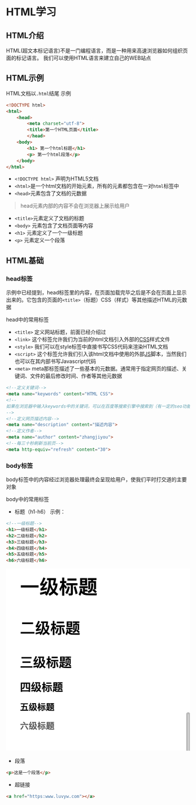 # **HTML学习**
## HTML介绍
HTML(超文本标记语言)不是一门编程语言，而是一种用来高速浏览器如何组织页面的标记语言。
我们可以使用HTML语言来建立自己的WEB站点
## HTML示例
HTML文档以`.html`结尾
示例
```html
<!DOCTYPE html>
<html>
    <head>
        <meta charset="utf-8">
        <title>第一个HTML页面</title>
        </head>
    <body>
        <h1> 第一个html标题</h1> 
        <p> 第一个html段落</p>
    </body>
</html>
```
- `<!DOCTYPE html>` 声明为HTML5文档
- `<html>`是一个html文档的开始元素，所有的元素都包含在一对`html`标签中
- `<head>`元素包含了文档的元数据
> head元素内部的内容不会在浏览器上展示给用户
- `<title>`元素定义了文档的标题
- `<body>` 元素包含了文档页面等内容
- `<h1>` 元素定义了一个一级标题
- `<p>` 元素定义一个段落
## HTML基础
### head标签
示例中已经提到，head标签里的内容，在页面加载完毕之后是不会在页面上显示出来的。它包含的页面的`<title>`（标题）CSS（样式）等其他描述HTML的元数据

head中的常用标签
- `<title>` 定义网站标题，前面已经介绍过
- `<link>` 这个标签允许我们为当前的html文档引入外部的[CSS](fronted/CSS)样式文件
- `<style>` 我们可以在style标签中直接书写CSS代码来渲染HTML文档
- `<script>` 这个标签允许我们引入该html文档中使用的外部[JS](fronted/Javascript)脚本，当然我们也可以在其内部书写Javascript代码
- `<meta>`&nbsp;meta那标签描述了一些基本的元数据。通常用于指定网页的描述、关键词、文件的最后修改时间、作者等其他元数据

```html
<!--定义关键词--> 
<meta name="keywords" content="HTML CSS">
<!--
如果在浏览器中输入keywords中的关键词，可以在百度等搜索引擎中搜索到（有一定的seo功能）
-->
<!--定义网页描述内容-->
<meta name="description" content="描述内容">
<!--定义作者-->
<meta name="author" content="zhangjiyou">
<!--每三十秒刷新当前页-->
<meta http-equiv="refresh" content="30">
```


### body标签
body标签中的内容经过浏览器处理最终会呈现给用户，使我们平时打交道的主要对象

body中的常用标签
- 标题（h1-h6）
示例：
```html
<!--一级标题-->
<h1>一级标题</h1>
<h2>二级标题</h2>
<h3>三级标题</h3>
<h4>四级标题</h4>
<h5>五级标题</h5>
<h6>六级标题</h6>
```
![html标题](https://raw.githubusercontent.com/Animezjy/PicGo_img/master/images20210830163947.png)
- 段落
```html
<p>这是一个段落</p>
```
- 超链接
```html 
<a href="https:www.luvyw.com"></a>
```